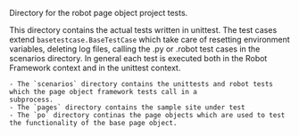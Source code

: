 Directory for the robot page object project tests.

This directory contains the actual tests written in unittest. The test cases extend `basetestcase.BaseTestCase` which
take care of resetting environment variables, deleting log files, calling the .py or .robot test cases in the
scenarios directory. In general each test is executed both in the Robot Framework context and in the unittest context.

    - The `scenarios` directory contains the unittests and robot tests which the page object framework tests call in a
    subprocess.
    - The `pages` directory contains the sample site under test
    - The `po` directory continas the page objects which are used to test the functionality of the base page object.
